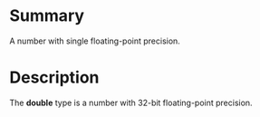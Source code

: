 # Summary
A number with single floating-point precision.

# Description
The **double** type is a number with 32-bit floating-point precision.

